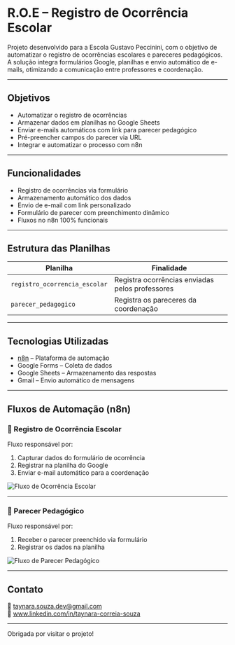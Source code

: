 # R.O.E – Registro de Ocorrência Escolar

Projeto desenvolvido para a Escola Gustavo Peccinini, com o objetivo de automatizar o registro de ocorrências escolares e pareceres pedagógicos.  
A solução integra formulários Google, planilhas e envio automático de e-mails, otimizando a comunicação entre professores e coordenação.

---

## Objetivos

- Automatizar o registro de ocorrências
- Armazenar dados em planilhas no Google Sheets
- Enviar e-mails automáticos com link para parecer pedagógico
- Pré-preencher campos do parecer via URL
- Integrar e automatizar o processo com n8n

---

## Funcionalidades

- Registro de ocorrências via formulário  
- Armazenamento automático dos dados  
- Envio de e-mail com link personalizado  
- Formulário de parecer com preenchimento dinâmico  
- Fluxos no n8n 100% funcionais

---

## Estrutura das Planilhas

| Planilha                    | Finalidade                             |
|----------------------------|----------------------------------------|
| `registro_ocorrencia_escolar` | Registra ocorrências enviadas pelos professores |
| `parecer_pedagogico`          | Registra os pareceres da coordenação         |

---

## Tecnologias Utilizadas

- [n8n](https://n8n.io) – Plataforma de automação
- Google Forms – Coleta de dados
- Google Sheets – Armazenamento das respostas
- Gmail – Envio automático de mensagens

---

## Fluxos de Automação (n8n)

### 📌 Registro de Ocorrência Escolar

Fluxo responsável por:
1. Capturar dados do formulário de ocorrência
2. Registrar na planilha do Google
3. Enviar e-mail automático para a coordenação

![Fluxo de Ocorrência Escolar](./n8n.fluxo.png)

---

### 📌 Parecer Pedagógico

Fluxo responsável por:
1. Receber o parecer preenchido via formulário
2. Registrar os dados na planilha

![Fluxo de Parecer Pedagógico](./n8n.fluxo2.png)

---


## Contato

📧 taynara.souza.dev@gmail.com  
🔗 www.linkedin.com/in/taynara-correia-souza

---

Obrigada por visitar o projeto!
